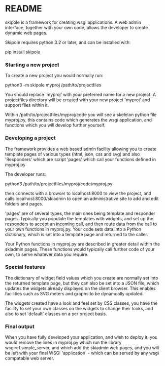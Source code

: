 # README #

skipole is a framework for creating wsgi applications. A web admin interface, together with your own code, allows the developer to create dynamic web pages.

Skipole requires python 3.2 or later, and can be installed with:

pip install skipole
 
### Starting a new project ###

To create a new project you would normally run:

python3 -m skipole myproj /path/to/projectfiles

You should replace 'myproj' with your preferred name for a new project. A projectfiles directory will be created with your new project 'myproj' and support files within it.

Within /path/to/projectfiles/myproj/code you will see a skeleton python file myproj.py, this contains code which generates the wsgi application, and functions which you will develop further yourself.

### Developing a project ###

The framework provides a web based admin facility allowing you to create template pages of various types (html, json, css and svg) and also 'Responders' which are script 'pages' which call your functions defined in myproj.py

The developer runs:

python3 /path/to/projectfiles/myproj/code/myproj.py

then connects with a browser to localhost:8000 to view the project, and calls localhost:8000/skiadmin to open an administrative site to add and edit folders and pages.

'pages' are of several types, the main ones being template and responder pages. Typically you populate the templates with widgets, and set up the responders to accept an incoming call, and then route data from the call to your own functions in myproj.py. Your code sets data into a Python dictionary, which is set into a template page and returned to the caller.

Your Python functions in myproj.py are described in greater detail within the skiadmin pages. These functions would typically call further code of your own, to serve whatever data you require.

### Special features ###

The dictionary of widget field values which you create are normally set into the returned template page, but they can also be set into a JSON file, which updates the widgets already displayed on the client browser. This enables facilities such as SVG meters and graphs to be dynamcally updated.

The widgets created have a look and feel set by CSS classes, you have the facility to set your own classes on the widgets to change their looks, and also to set 'default' classes on a per project basis.

### Final output ###

When you have fully developed your application, and wish to deploy it, you would remove the lines in myproj.py which run the library wsgiref.simple_server, and which add the skiadmin web pages, and you will be left with your final WSGI 'application' - which can be served by any wsgi compatable web server.

